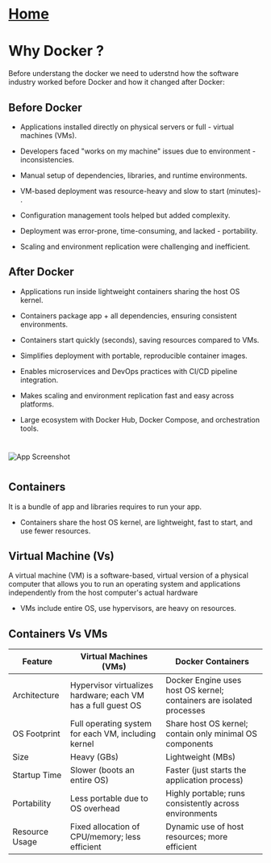 # [Home](READEME.md)
# Why Docker ?

Before understang the docker we need to uderstnd how the software industry worked before Docker and how it changed after Docker:

 


## Before Docker

- Applications installed directly on physical servers or full - virtual machines (VMs). 
- Developers faced "works on my machine" issues due to environment - inconsistencies.
- Manual setup of dependencies, libraries, and runtime environments.
- VM-based deployment was resource-heavy and slow to start (minutes)- .
- Configuration management tools helped but added complexity.

- Deployment was error-prone, time-consuming, and lacked - portability.

- Scaling and environment replication were challenging and inefficient.




## After Docker

- Applications run inside lightweight containers sharing the host OS kernel.

- Containers package app + all dependencies, ensuring consistent environments.

- Containers start quickly (seconds), saving resources compared to VMs.

- Simplifies deployment with portable, reproducible container images.

- Enables microservices and DevOps practices with CI/CD pipeline integration.

- Makes scaling and environment replication fast and easy across platforms.

- Large ecosystem with Docker Hub, Docker Compose, and orchestration tools.

#


![App Screenshot](https://k21academy.com/wp-content/uploads/2020/11/Docker-and-Vm-blog-image_result-1.webp)


#
## Containers

 It is a bundle of app and libraries requires to run your app.
- Containers share the host OS kernel, are lightweight, fast to start, and use fewer resources.



## Virtual Machine (Vs)

A virtual machine (VM) is a software-based, virtual version of a physical computer that allows you to run an operating system and applications independently from the host computer's actual hardware
- VMs include entire OS, use hypervisors, are heavy on resources.

## Containers Vs VMs

| Feature         | Virtual Machines (VMs)                                | Docker Containers                                    |
|-----------------|------------------------------------------------------|-----------------------------------------------------|
| Architecture    | Hypervisor virtualizes hardware; each VM has a full guest OS | Docker Engine uses host OS kernel; containers are isolated processes |
| OS Footprint    | Full operating system for each VM, including kernel  | Share host OS kernel; contain only minimal OS components |
| Size            | Heavy (GBs)                                          | Lightweight (MBs)                                    |
| Startup Time    | Slower (boots an entire OS)                          | Faster (just starts the application process)        |
| Portability     | Less portable due to OS overhead                     | Highly portable; runs consistently across environments |
| Resource Usage  | Fixed allocation of CPU/memory; less efficient       | Dynamic use of host resources; more efficient        |
